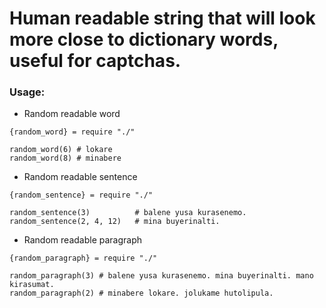 Human readable string that will look more close to dictionary words, useful for captchas.
=========================================================================================

<h3> Usage: </h3>

* Random readable word

```
{random_word} = require "./"

random_word(6) # lokare
random_word(8) # minabere
```

* Random readable sentence

```
{random_sentence} = require "./"

random_sentence(3) 			# balene yusa kurasenemo.
random_sentence(2, 4, 12) 	# mina buyerinalti.
```

* Random readable paragraph

```
{random_paragraph} = require "./"

random_paragraph(3) # balene yusa kurasenemo. mina buyerinalti. mano kirasumat.
random_paragraph(2) # minabere lokare. jolukame hutolipula.
```
